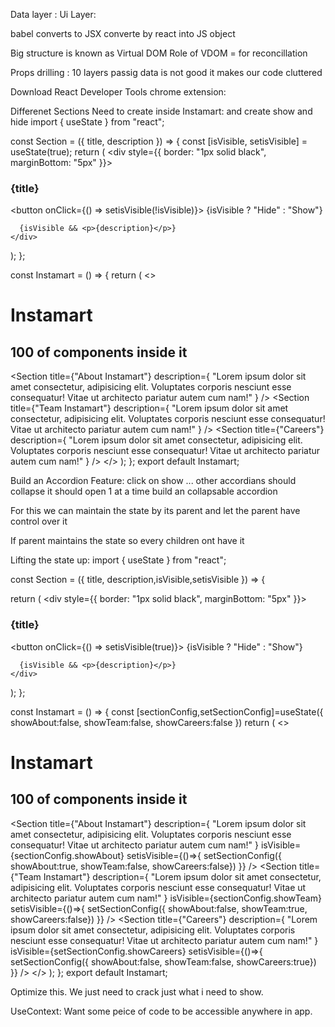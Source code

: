 Data layer :
Ui Layer:

babel converts to JSX converte by react into JS object

Big structure is known as Virtual DOM
Role of VDOM = for reconcillation

Props drilling :
10 layers passig data is not good
it makes our code cluttered

Download React Developer Tools chrome extension:


Differenet Sections Need to create inside Instamart:
and create show and hide 
import { useState } from "react";

const Section = ({ title, description }) => {
  const [isVisible, setisVisible] = useState(true);
  return (
    <div style={{ border: "1px solid black", marginBottom: "5px" }}>
      <h3>{title}</h3>
      <button onClick={() => setisVisible(!isVisible)}>
        {isVisible ? "Hide" : "Show"}
      </button>

      {isVisible && <p>{description}</p>}
    </div>
  );
};

const Instamart = () => {
  return (
    <>
      <h1>Instamart</h1>
      <h2>100 of components inside it</h2>
      <Section
        title={"About Instamart"}
        description={
          "Lorem ipsum dolor sit amet consectetur, adipisicing elit. Voluptates corporis nesciunt esse consequatur! Vitae ut architecto pariatur autem cum nam!"
        }
      />
      <Section
        title={"Team Instamart"}
        description={
          "Lorem ipsum dolor sit amet consectetur, adipisicing elit. Voluptates corporis nesciunt esse consequatur! Vitae ut architecto pariatur autem cum nam!"
        }
      />
      <Section
        title={"Careers"}
        description={
          "Lorem ipsum dolor sit amet consectetur, adipisicing elit. Voluptates corporis nesciunt esse consequatur! Vitae ut architecto pariatur autem cum nam!"
        }
      />
    </>
  );
};
export default Instamart;

Build an Accordion
Feature:
click on show ... other accordians should collapse
it should open 1 at a time
build an collapsable accordion

For this we can maintain the state by its parent and let the parent have control over it

If parent maintains the state so every children ont have it

Lifting the state up:
import { useState } from "react";

const Section = ({ title, description,isVisible,setisVisible }) => {
  
  return (
    <div style={{ border: "1px solid black", marginBottom: "5px" }}>
      <h3>{title}</h3>
      <button onClick={() => setisVisible(true)}>
        {isVisible ? "Hide" : "Show"}
      </button>

      {isVisible && <p>{description}</p>}
    </div>
  );
};

const Instamart = () => {
  const [sectionConfig,setSectionConfig]=useState({
    showAbout:false,
    showTeam:false,
    showCareers:false
  })
  return (
    <>
      <h1>Instamart</h1>
      <h2>100 of components inside it</h2>
      <Section
        title={"About Instamart"}
        description={
          "Lorem ipsum dolor sit amet consectetur, adipisicing elit. Voluptates corporis nesciunt esse consequatur! Vitae ut architecto pariatur autem cum nam!"
        }
        isVisible={sectionConfig.showAbout}
        setisVisible={()=>{
          setSectionConfig({
            showAbout:true,
            showTeam:false,
            showCareers:false})
        }}
      />
      <Section
        title={"Team Instamart"}
        description={
          "Lorem ipsum dolor sit amet consectetur, adipisicing elit. Voluptates corporis nesciunt esse consequatur! Vitae ut architecto pariatur autem cum nam!"
        }
        isVisible={sectionConfig.showTeam}
        setisVisible={()=>{
          setSectionConfig({
            showAbout:false,
            showTeam:true,
            showCareers:false})
        }}
      />
      <Section
        title={"Careers"}
        description={
          "Lorem ipsum dolor sit amet consectetur, adipisicing elit. Voluptates corporis nesciunt esse consequatur! Vitae ut architecto pariatur autem cum nam!"
        }
        isVisible={setSectionConfig.showCareers}
        setisVisible={()=>{
          setSectionConfig({
            showAbout:false,
            showTeam:false,
            showCareers:true})
        }}
      />
    </>
  );
};
export default Instamart;


Optimize this.
We just need to crack just what i need to show.


UseContext:
Want some peice of code to be accessible anywhere in app.






